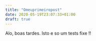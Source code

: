 ```yaml
---
title: "Omeuprimeiropost"
date: 2020-05-19T23:07:33+01:00
draft: true
---
```


Alo, boas tardes.
Isto e so um tests fixe !!
